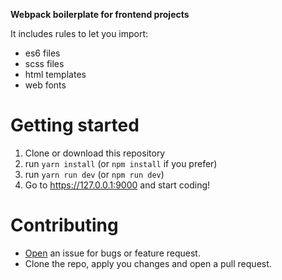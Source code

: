 **Webpack boilerplate for frontend projects**

It includes rules to let you import:

- es6 files
- scss files
- html templates
- web fonts

# Getting started

1. Clone or download this repository
2. run `yarn install` (or `npm install` if you prefer)
3. run `yarn run dev` (or `npm run dev`)
4. Go to https://127.0.0.1:9000 and start coding!

# Contributing

- [Open](https://github.com/francescoes/webpack-boilerplate/issues/new) an issue for bugs or feature request.
- Clone the repo, apply you changes and open a pull request.
